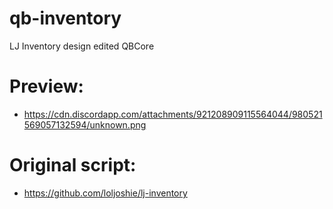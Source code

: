 # qb-inventory
LJ Inventory design edited QBCore

# Preview:
- https://cdn.discordapp.com/attachments/921208909115564044/980521569057132594/unknown.png

# Original script:
- https://github.com/loljoshie/lj-inventory
